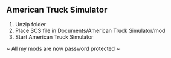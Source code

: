 
## American Truck Simulator

1. Unzip folder
2. Place SCS file in Documents/American Truck Simulator/mod
3. Start American Truck Simulator

~ All my mods are now password protected ~
